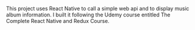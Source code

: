This project uses React Native to call a simple web api and to display music album information. I built it following the Udemy course entitled The Complete React Native and Redux Course.
